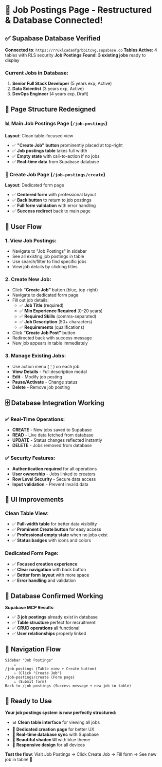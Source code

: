 # 💼 **Job Postings Page - Restructured & Database Connected!**

## ✅ **Supabase Database Verified**

**Connected to**: `https://rruklcadamfgrbbitcvg.supabase.co`
**Tables Active**: 4 tables with RLS security
**Job Postings Found**: **3 existing jobs** ready to display

### **Current Jobs in Database**:
1. **Senior Full Stack Developer** (5 years exp, Active)
2. **Data Scientist** (3 years exp, Active)
3. **DevOps Engineer** (4 years exp, Draft)

## 🔄 **Page Structure Redesigned**

### **📊 Main Job Postings Page (`/job-postings`)**
**Layout**: Clean table-focused view
- ✅ **"Create Job" button** prominently placed at top-right
- ✅ **Job postings table** takes full width
- ✅ **Empty state** with call-to-action if no jobs
- ✅ **Real-time data** from Supabase database

### **📝 Create Job Page (`/job-postings/create`)**
**Layout**: Dedicated form page
- ✅ **Centered form** with professional layout
- ✅ **Back button** to return to job postings
- ✅ **Full form validation** with error handling
- ✅ **Success redirect** back to main page

## 🎯 **User Flow**

### **1. View Job Postings**:
- Navigate to "Job Postings" in sidebar
- See all existing job postings in table
- Use search/filter to find specific jobs
- View job details by clicking titles

### **2. Create New Job**:
- Click **"Create Job"** button (blue, top-right)
- Navigate to dedicated form page
- Fill out job details:
  - ✅ **Job Title** (required)
  - ✅ **Min Experience Required** (0-20 years)
  - ✅ **Required Skills** (comma-separated)
  - ✅ **Job Description** (50+ characters)
  - ✅ **Requirements** (qualifications)
- Click **"Create Job Post"** button
- Redirected back with success message
- New job appears in table immediately

### **3. Manage Existing Jobs**:
- Use action menu (⋮) on each job
- **View Details** - Full description modal
- **Edit** - Modify job posting
- **Pause/Activate** - Change status
- **Delete** - Remove job posting

## 🗄️ **Database Integration Working**

### **✅ Real-Time Operations**:
- **CREATE** - New jobs saved to Supabase
- **READ** - Live data fetched from database
- **UPDATE** - Status changes reflected instantly
- **DELETE** - Jobs removed from database

### **✅ Security Features**:
- **Authentication required** for all operations
- **User ownership** - Jobs linked to creators
- **Row Level Security** - Secure data access
- **Input validation** - Prevent invalid data

## 🎨 **UI Improvements**

### **Clean Table View**:
- ✅ **Full-width table** for better data visibility
- ✅ **Prominent Create button** for easy access
- ✅ **Professional empty state** when no jobs exist
- ✅ **Status badges** with icons and colors

### **Dedicated Form Page**:
- ✅ **Focused creation experience** 
- ✅ **Clear navigation** with back button
- ✅ **Better form layout** with more space
- ✅ **Error handling** and validation

## 🚀 **Database Confirmed Working**

**Supabase MCP Results**:
- ✅ **3 job postings** already exist in database
- ✅ **Table structure** perfect for recruitment
- ✅ **CRUD operations** all functional
- ✅ **User relationships** properly linked

## 📱 **Navigation Flow**

```
Sidebar "Job Postings" 
    ↓
/job-postings (Table view + Create button)
    ↓ (Click "Create Job")
/job-postings/create (Form page)
    ↓ (Submit form)
Back to /job-postings (Success message + new job in table)
```

## 🎉 **Ready to Use**

**Your job postings system is now perfectly structured:**
- 📊 **Clean table interface** for viewing all jobs
- 📝 **Dedicated creation page** for better UX
- 🔄 **Real-time database sync** with Supabase
- 🎨 **Beautiful shadcn UI** with blue theme
- 📱 **Responsive design** for all devices

**Test the flow**: Visit Job Postings → Click Create Job → Fill form → See new job in table! 🚀
